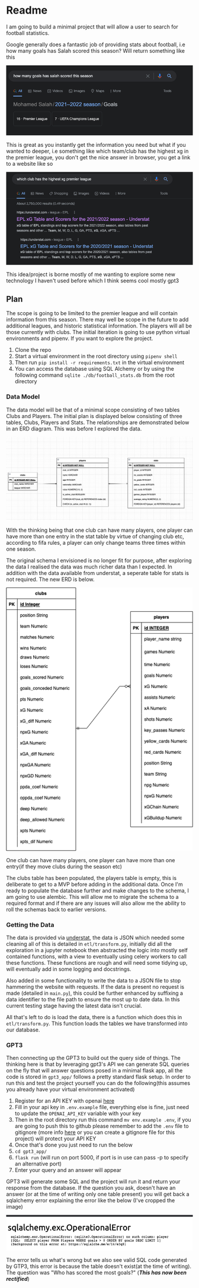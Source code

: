 # Readme

I am going to build a minimal project that will allow a user to search for football statistics.

Google generally does a fantastic job of providing stats about football, i.e  how many goals has Salah scored this season? Will return something like this

![Salah goals scored search results](mo_salah_search.png)

This is great as you instantly get the information you need but what if you wanted to deeper, i.e something like which team/club has the highest xg in the premier league, you don't get the nice answer in browser, you get a link to a website like so

![Highest xg query](highest_xg.png)

This idea/project is borne mostly of me wanting to explore some new technology I haven't used before which I think seems cool mostly gpt3

## Plan

The scope is going to be limited to the premier league and will contain information from this season. There may well be scope in the future to add additional leagues, and historic statistical information. The players will all be those currently with clubs. The initial iteration is going to use python virtual environments and pipenv. If you want to explore the project.

1. Clone the repo
2. Start a virtual environment in the root directory using ```pipenv shell```
3. Then run ```pip install -r requirements.txt``` in the virtual environment
4. You can access the database using SQL Alchemy or by using the following command ```sqlite ./db/football_stats.db``` from the root directory

### Data Model

The data model will be that of a minimal scope consisting of two tables Clubs and Players. The initial plan is displayed below consisting of three tables, Clubs, Players and Stats. The relationships are demonstrated below in an ERD diagram. This was before I explored the data.

![Football Stats ERD Initial](football_stats_erd.png)

With the thinking being that one club can have many players, one player can have more than one entry in the stat table by virtue of changing club etc, according to fifa rules, a player can only change teams three times within one season.

The original schema I envisioned is no longer fit for purpose, after exploring the data I realised the data was much richer data than I expected. In addition with the data available from understat, a seperate table for stats is not required. The new ERD is below.

![Football Stats updated ERD](football_stats_erd_updated.png)

One club can have many players, one player can have more than one entry(if they move clubs during the season etc)

The clubs table has been populated, the players table is empty, this is deliberate to get to a MVP before adding in the additional data. Once I'm ready to populate the database further and make changes to the schema, I am going to use alembic. This will allow me to migrate the schema to a required format and if there are any issues will also allow me the ability to roll the schemas back to earlier versions.

### Getting the Data

The data is provided via [understat](https://understat.com/), the data is JSON which needed some cleaning all of this is detailed in ```etl/transform.py```, initially did all the exploration in a jupyter notebook then abstracted the logic into mostly self contained functions, with a view to eventually using celery workers to call these functions. These functions are rough and will need some tidying up, will eventually add in some logging and docstrings.

Also added in some functionality to write the data to a JSON file to stop hammering the website with requests. If the data is present no request is made (detailed in ```main.py```), this could be further enhanced by suffixing a data identifier to the file path to ensure the most up to date data. In this current testing stage having the latest data isn't crucial.

All that's left to do is load the data, there is a function which does this in ```etl/transform.py```. This function loads the tables we have transformed into our database.

### GPT3

Then connecting up the GPT3 to build out the query side of things. The thinking here is that by leveraging gpt3's API we can generate SQL queries on the fly that will answer questions posed in a minimal flask app, all the code is stored in ```gpt3_app/``` follows a pretty standard flask setup. In order to run this and test the project yourself you can do the following(this assumes you already have your virtual environment activated)

1) Register for an API KEY with openai [here](https://openai.com/api/)
2) Fill in your api key in ```.env.example``` file, everything else is fine, just need to update the ```OPENAI_API_KEY``` variable with your key
3) Then in the root directory run this command ```mv env.example .env```, if you are going to push this to github please remember to add the ```.env``` file to gitignore (more info [here](https://sebastiandedeyne.com/setting-up-a-global-gitignore-file/) or you can create a gitignore file for this project) will protect your API KEY
4) Once that's done you just need to run the below
5) ```cd gpt3_app/```
6) ```flask run``` (will run on port 5000, if port is in use can pass -p to specify an alternative port)
7) Enter your query and an answer will appear

GPT3 will generate some SQL and the project will run it and return your response from the database. If the question you ask, doesn't have an answer (or at the time of writing only one table present) you will get back a sqlalchemy error explaining the error like the below (I've cropped the image)

![SQL Error](sql_alechemy_error.png)

The error tells us what's wrong but we also see valid SQL code generated by GTP3, this error is because the table doesn't exist(at the time of writing). The question was "Who has scored the most goals?" (***This has now been rectified***)
